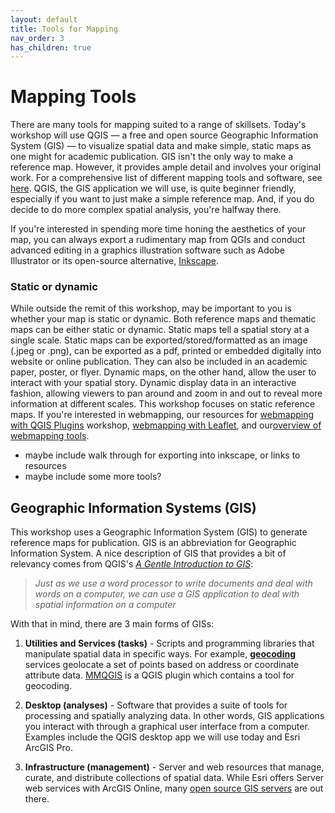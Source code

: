 ```yaml
---
layout: default
title: Tools for Mapping
nav_order: 3
has_children: true
---
```

# Mapping Tools 
There are many tools for mapping suited to a range of skillsets. Today's workshop will use QGIS — a free and open source Geographic Information System (GIS) — to visualize spatial data and make simple, static maps as one might for academic publication.  GIS isn't the only way to make a reference map. However, it provides ample detail and involves your original work. For a comprehensive list of different mapping tools and software, see [here](https://ubc-library-rc.github.io/gis-spatial-stories/content/resources-static-maps.html). QGIS, the GIS application we will use, is quite beginner friendly, especially if you want to just make a simple reference map. And, if you do decide to do more complex spatial analysis, you're halfway there. 

If you're interested in spending more time honing the aesthetics of your map, you can always export a rudimentary map from QGIs and conduct advanced editing in a graphics illustration software such as Adobe Illustrator or its open-source alternative, [Inkscape](https://inkscape.org/).


### Static or dynamic
While outside the remit of this workshop, may be important to you is whether your map is static or dynamic. Both reference maps and thematic maps can be either static or dynamic. Static maps tell a spatial story at a single scale. Static maps can be exported/stored/formatted as an image (.jpeg or .png), can be exported as a pdf, printed or embedded digitally into website or online publication. They can also be included in an academic paper, poster, or flyer. Dynamic maps, on the other hand, allow the user to interact with your spatial story. Dynamic display data in an interactive fashion, allowing viewers to pan around and zoom in and out to reveal more information at different scales. This workshop focuses on static reference maps. If you're interested in webmapping, our resources for [webmapping with QGIS Plugins](https://ubc-library-rc.github.io/gis-plugins-qgis/content/webmapping.html) workshop, [webmapping with Leaflet](https://ubc-library-rc.github.io/gis-intro-leaflet/), and our[overview of webmapping tools](https://ubc-library-rc.github.io/gis-spatial-stories/content/resources-web-mapping.html).

 

- maybe include walk through for exporting into inkscape, or links to resources
- maybe include some more tools?

## Geographic Information Systems (GIS) 
This workshop uses a Geographic Information System (GIS) to generate reference maps for publication. GIS is an abbreviation for Geographic Information System. A nice description of GIS that provides a bit of relevancy comes from QGIS's [*A Gentle Introduction to GIS*](https://docs.qgis.org/3.10/en/docs/gentle_gis_introduction/introducing_gis.html):

  >*Just as we use a word processor to write documents and deal with words on a computer, we can use a GIS application to deal with spatial information on a computer*

With that in mind, there are 3 main forms of GISs:
1. **Utilities and Services (tasks)** - Scripts and programming libraries that manipulate spatial data in specific ways. For example, [**geocoding**](https://desktop.arcgis.com/en/arcmap/latest/manage-data/geocoding/what-is-geocoding.htm) services geolocate a set of points based on address or coordinate attribute data. [MMQGIS](https://plugins.qgis.org/plugins/mmqgis/) is a QGIS plugin which contains a tool for geocoding. 

2. **Desktop (analyses)** - Software that provides a suite of tools for processing and spatially analyzing data. In other words, GIS applications you interact with through a graphical user interface from a computer. Examples include the QGIS desktop app we will use today and Esri ArcGIS Pro. 

3. **Infrastructure (management)** - Server and web resources that manage, curate, and distribute collections of spatial data. While Esri offers Server web services with ArcGIS Online, many [open source GIS servers](https://mapscaping.com/open-source-gis-servers/) are out there. 

